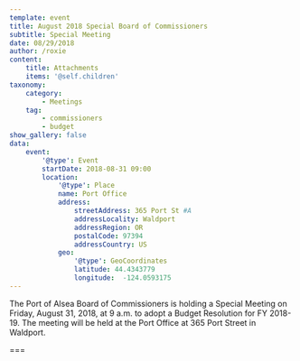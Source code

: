 ```yaml
---
template: event
title: August 2018 Special Board of Commissioners
subtitle: Special Meeting
date: 08/29/2018
author: /roxie
content:
    title: Attachments
    items: '@self.children'
taxonomy:
    category: 
        - Meetings
    tag: 
        - commissioners
        - budget
show_gallery: false
data:
    event:
        '@type': Event
        startDate: 2018-08-31 09:00
        location:
            '@type': Place
            name: Port Office
            address:
                streetAddress: 365 Port St #A
                addressLocality: Waldport
                addressRegion: OR
                postalCode: 97394
                addressCountry: US
            geo:
                '@type': GeoCoordinates
                latitude: 44.4343779
                longitude:  -124.0593175 
---
```


The Port of Alsea Board of Commissioners is holding a Special Meeting on Friday, August 31, 2018, at 9 a.m. to adopt a Budget Resolution for FY 2018-19. The meeting will be held at the Port Office at 365 Port Street in Waldport.

===



